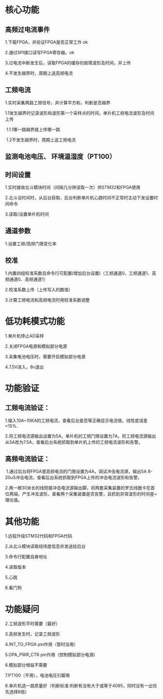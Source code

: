 # 核心功能

## 高频过电流事件

1.下载FPGA，并验证FPGA是否正常工作 ok

2.通过SPI接口读写FPGA寄存器。ok

3.过电流中断发生后，读取FPGA的缓存的故障波形及时间，并上传 

4.不发生越界时，周期上送高频电流

## 工频电流

1.实时采集两路工频信号，并计算平方和，判断是否越界

​	1.1发生越界时记录波形和波形第一个采样点的时间，单片机工频电流波形及时间上传

​		1.1.1哪一路越界就上传哪一路

​	1.2不发生越界时，周期上送工频电流

## 监测电池电压、 环境温湿度（PT100）

## 时间设置

1.实时接收北斗模块时间（间隔几分钟读取一次）供STM32和FPGA使用

2.北斗没时间时，从后台获取，后台判断单片机心跳时间不正常时主动下发设置时间命令

3.读取/设置单片机时间

## 通道参数

1.设置工频/高频门限变化率

## 校准

1.内置四组校准系数且命令行可配置(增加后台设置)（工频通道0、工频通道1、高频通道0、高频通道1）

2.校准系数上传（上传写入的数值）

3.计算工频电流和高频电流时用校准系数调整



# 低功耗模式功能

1.单片机停止AD采样

2.关闭FPGA电源和模拟部分电源

3.采集电池电压时，需要开启模拟部分电源

4.7.5V进入，8v退出

# 功能验证

## 工频电流验证：

​	1.输入10A~10KA的工频电流，查看后台是否等正确显示电流值，线性度误差<15%.

​	2.将工频电流源输出设置为5A，单片机的工频门限设置为7A，将工频电流源输出从5A改为7.5A，查看后台系统抓取到单片机上传的工频电流波形和告警。

## 高频电流验证：

​	1.通过后台将FPGA里高频电流的门限设置为4A，调试冲击电流源，输出5A 8-20uS冲击电流，查看后台系统抓取到FPGA上传的冲击电流波形和告警。

​	2.用一根30米长的线短接冲击电流源输出脚，将两套采集装置的罗氏线圈卡在首位两端，产生冲击波形，查看两个采集装置是否告警，且抓到异常波形的时间差=理论值。

# 其他功能

1.远程升级STM32代码和FPGA代码

2.从北斗模块读取经纬度信息并发送给后台

3.命令行配置自身地址

4.读取版本

5.心跳

6.看门狗



# 功能疑问

2.工频波形平时需要（最好）

3.高频发生时，记录工频波形

4.INT_TO_FPGA pin作用（暂时没用）

5.OPA_PWR_CTR pin作用（控制模拟部分电源)

6.模拟部分增益不需要

7.PT100（不用），电池电压引脚用

8.单片机选一路质量好（判断标准:判断有没有大于或等于4095，同时没有一出优先选择6倍）




